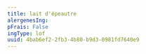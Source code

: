 ```yaml
---
title: lait d'épeautre
alergenesIng:
pFrais: False
ingType: lof
uuid: 4bab6ef2-2fb3-4b80-b9d3-0981fd7640e9
---
```

